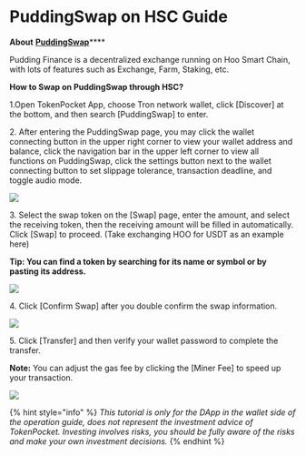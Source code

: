 # PuddingSwap on HSC Guide

**About** [**PuddingSwap**](https://puddingswap.finance/)****

Pudding Finance is a decentralized exchange running on Hoo Smart Chain, with lots of features such as Exchange, Farm, Staking, etc.

**How to Swap on PuddingSwap through HSC?**

1.Open TokenPocket App, choose Tron network wallet, click \[Discover] at the bottom, and then search \[PuddingSwap] to enter.

2\. After entering the PuddingSwap page, you may click the wallet connecting button in the upper right corner to view your wallet address and balance, click the navigation bar in the upper left corner to view all functions on PuddingSwap, click the settings button next to the wallet connecting button to set slippage tolerance, transaction deadline, and toggle audio mode.

![](<../../.gitbook/assets/2 (11) (1).png>)

3\. Select the swap token on the \[Swap] page, enter the amount, and select the receiving token, then the receiving amount will be filled in automatically. Click \[Swap] to proceed. (Take exchanging HOO for USDT as an example here)

**Tip: You can find a token by searching for its name or symbol or by pasting its address.**

![](../../.gitbook/assets/pudding1.jpg)

4\. Click \[Confirm Swap] after you double confirm the swap information.

![](../../.gitbook/assets/pudding2.jpg)

5\. Click \[Transfer] and then verify your wallet password to complete the transfer.

**Note:** You can adjust the gas fee by clicking the \[Miner Fee] to speed up your transaction.

![](../../.gitbook/assets/pudding3.jpg)

{% hint style="info" %}
_This tutorial is only for the DApp in the wallet side of the operation guide, does not represent the investment advice of TokenPocket. Investing involves risks, you should be fully aware of the risks and make your own investment decisions._
{% endhint %}

####

